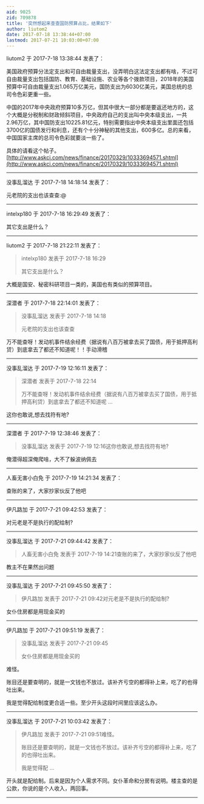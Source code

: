 ```yaml
---
aid: 9025
zid: 709878
title: '突然想起来查查国防预算占比，结果如下'
author: liutom2
date: 2017-07-18 13:38:44+07:00
lastmod: 2017-07-21 10:03:00+07:00
---
```


liutom2 于 2017-7-18 13:38:44 发表了：

美国政府预算分法定支出和可自由裁量支出，没弄明白这法定支出都有啥，不过可自由裁量支出包括国防、教育、基础设施、农业等各个拨款项目，2018年的美国预算中可自由裁量支出1.065万亿美元，国防支出为6030亿美元，美国总统的总司令色彩更重一些。

中国的2017年中央政府预算10多万亿，但其中很大一部分都是要返还地方的，这个大概是分税制和财政倾斜项目，中央政府自己的支出叫中央本级支出，一共2.96万亿，其中国防支出10225.81亿元，特别需要指出中央本级支出里面还包括3700亿的国债发行和利息，还有个十分神秘的其他支出，600多亿。总的来看，中国国家主席的总司令色彩就要淡一些了。

具体的请看这个帖子。[http://www.askci.com/news/finance/20170329/10333694571.shtml](http://www.askci.com/news/finance/20170329/10333694571.shtml)

---------

没事乱溜达 于 2017-7-18 14:18:14 发表了：

元老院的支出也该查查:@

---------

intelxp180 于 2017-7-18 16:29:49 发表了：

其它支出是什么？

---------

liutom2 于 2017-7-18 21:22:11 发表了：

> intelxp180 发表于 2017-7-18 16:29
> 
> 其它支出是什么？



大概是国安、秘密科研项目一类的，美国也有类似的预算项目。

---------

深潜者 于 2017-7-18 22:14:01 发表了：

> 没事乱溜达 发表于 2017-7-18 14:18
> 
> 元老院的支出也该查查



万不能查呀！发动机事件结余经费（据说有八百万被拿去买了国债，用于抵押高利贷）到底拿去了都还不知道呢！！手动滑稽

---------

没事乱溜达 于 2017-7-19 12:16:11 发表了：

> 深潜者 发表于 2017-7-18 22:14
> 
> 万不能查呀！发动机事件结余经费（据说有八百万被拿去买了国债，用于抵押高利贷）到底拿去了都还不知道呢 ...



这你也敢说,想去找符有地?

---------

深潜者 于 2017-7-19 12:38:46 发表了：

> 没事乱溜达 发表于 2017-7-19 12:16这你也敢说,想去找符有地?



俺潜得超深俺爬啥，大不了躲波纳佩去

---------

人畜无害小白免 于 2017-7-19 14:21:34 发表了：

查账的来了，大家抄家伙反了他吧

---------

伊凡路加 于 2017-7-21 09:42:53 发表了：

对元老是不是执行的配给制?

---------

没事乱溜达 于 2017-7-21 09:44:42 发表了：

> 人畜无害小白免 发表于 2017-7-19 14:21查账的来了，大家抄家伙反了他吧



教主不在果然出问题

---------

没事乱溜达 于 2017-7-21 09:45:50 发表了：

> 伊凡路加 发表于 2017-7-21 09:42对元老是不是执行的配给制?



女仆住房都是用现金买的

---------

伊凡路加 于 2017-7-21 09:51:19 发表了：

> 没事乱溜达 发表于 2017-7-21 09:45
> 
> 女仆住房都是用现金买的



难怪。

账目还是要查明的，就是一文钱也不放过。该补齐亏空的都得补上来，吃了的也得吐出来。

我是觉得配给制度更合适一些。至少开头这段时间里应该这么办。

---------

没事乱溜达 于 2017-7-21 10:03:42 发表了：

> 伊凡路加 发表于 2017-7-21 09:51难怪。
> 
> 账目还是要查明的，就是一文钱也不放过。该补齐亏空的都得补上来，吃了的也得吐出来。
> 
> 我是觉得配 ...



开头就是配给制。后来是因为个人需求不同。女仆革命和分房有说明。楼主查的是公款，你说的是个人收入，两回事。

---------

